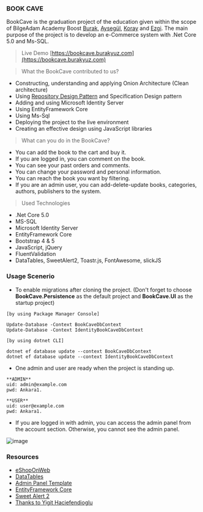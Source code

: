 ### BOOK CAVE 

BookCave is the graduation project of the education given within the scope of BilgeAdam Academy Boost [Burak](https://github.com/burakyuz1), [Aysegül](https://github.com/AysegulCelk), [Koray](https://github.com/Koray95) and [Ezgi](https://github.com/ezgiyildirim21).
The main purpose of the project is to develop an e-Commerce system with .Net Core 5.0 and Ms-SQL.


>Live Demo
[https://bookcave.burakyuz.com](https://bookcave.burakyuz.com)


> What the BookCave contributed to us?
* Constructing, understanding and applying Onion Architecture (Clean architecture)
* Using [Repository Design Pattern](https://www.gencayyildiz.com/blog/c-repository-design-patternrepository-tasarim-deseni/) and Specification Design pattern
* Adding and using Microsoft Identity Server
* Using EntityFramework Core
* Using Ms-Sql
* Deploying the project to the live environment
* Creating an effective design using JavaScript libraries

> What can you do in the BookCave?
* You can add the book to the cart and buy it.
* If you are logged in, you can comment on the book.
* You can see your past orders and comments.
* You can change your password and personal information.
* You can reach the book you want by filtering.
* If you are an admin user, you can add-delete-update books, categories, authors, publishers to the system.

> Used Technologies
* .Net Core 5.0
* MS-SQL
* Microsoft Identity Server
* EntityFramework Core
* Bootstrap 4 & 5
* JavaScript, jQuery
* FluentValidation
* DataTables, SweetAlert2, Toastr.js, FontAwesome, slickJS


### Usage Scenerio

* To enable migrations after cloning the project. (Don't forget to choose **BookCave.Persistence** as the default project and **BookCave.UI** as the startup project)
```
[by using Package Manager Console]

Update-Database -Context BookCaveDbContext
Update-Database -Context IdentityBookCaveDbContext
```

```
[by using dotnet CLI]

dotnet ef database update --context BookCaveDbContext
dotnet ef database update --context IdentityBookCaveDbContext
```


* One admin and user are ready when the project is standing up.

```
**ADMIN**
uid: admin@example.com
pwd: Ankara1.

**USER**
uid: user@example.com
pwd: Ankara1.
```

* If you are logged in with admin, you can access the admin panel from the account section. Otherwise, you cannot see the admin panel.
  
![image](https://raw.githubusercontent.com/burakyuz1/BookCave/master/main_page.png?token=GHSAT0AAAAAABSWMUWW6WO3DFZ4TCCSHEJSYSBZMVQ)


### Resources

* [eShopOnWeb](https://github.com/dotnet-architecture/eShopOnWeb)
* [DataTables](https://datatables.net/)
* [Admin Panel Template](http://webapplayers.com/inspinia_admin-v2.9.4/)
* [EntityFramework Core](https://www.entityframeworktutorial.net/efcore/entity-framework-core.aspx)
* [Sweet Alert 2](https://sweetalert2.github.io/)
* [Thanks to Yigit Haciefendioglu](https://www.linkedin.com/in/yi%C4%9Fit-hac%C4%B1efendio%C4%9Flu-323b1612/)

